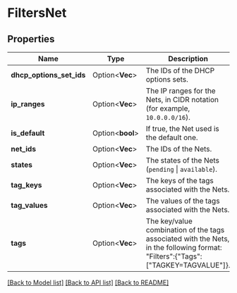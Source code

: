 # FiltersNet

## Properties

Name | Type | Description | Notes
------------ | ------------- | ------------- | -------------
**dhcp_options_set_ids** | Option<**Vec<String>**> | The IDs of the DHCP options sets. | [optional]
**ip_ranges** | Option<**Vec<String>**> | The IP ranges for the Nets, in CIDR notation (for example, `10.0.0.0/16`). | [optional]
**is_default** | Option<**bool**> | If true, the Net used is the default one. | [optional]
**net_ids** | Option<**Vec<String>**> | The IDs of the Nets. | [optional]
**states** | Option<**Vec<String>**> | The states of the Nets (`pending` \\| `available`). | [optional]
**tag_keys** | Option<**Vec<String>**> | The keys of the tags associated with the Nets. | [optional]
**tag_values** | Option<**Vec<String>**> | The values of the tags associated with the Nets. | [optional]
**tags** | Option<**Vec<String>**> | The key/value combination of the tags associated with the Nets, in the following format: &quot;Filters&quot;:{&quot;Tags&quot;:[&quot;TAGKEY=TAGVALUE&quot;]}. | [optional]

[[Back to Model list]](../README.md#documentation-for-models) [[Back to API list]](../README.md#documentation-for-api-endpoints) [[Back to README]](../README.md)


